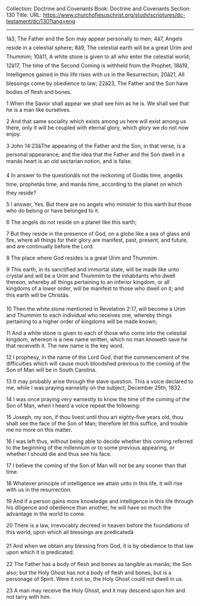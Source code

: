Collection: Doctrine and Covenants
Book: Doctrine and Covenants
Section: 130
Title: 
URL: https://www.churchofjesuschrist.org/study/scriptures/dc-testament/dc/130?lang=eng

---

1â3, The Father and the Son may appear personally to men; 4â7, Angels reside in a celestial sphere; 8â9, The celestial earth will be a great Urim and Thummim; 10â11, A white stone is given to all who enter the celestial world; 12â17, The time of the Second Coming is withheld from the Prophet; 18â19, Intelligence gained in this life rises with us in the Resurrection; 20â21, All blessings come by obedience to law; 22â23, The Father and the Son have bodies of flesh and bones.

1 When the Savior shall appear we shall see him as he is. We shall see that he is a man like ourselves.

2 And that same sociality which exists among us here will exist among us there, only it will be coupled with eternal glory, which glory we do not now enjoy.

3 John 14:23âThe appearing of the Father and the Son, in that verse, is a personal appearance; and the idea that the Father and the Son dwell in a manâs heart is an old sectarian notion, and is false.

4 In answer to the questionâIs not the reckoning of Godâs time, angelâs time, prophetâs time, and manâs time, according to the planet on which they reside?

5 I answer, Yes. But there are no angels who minister to this earth but those who do belong or have belonged to it.

6 The angels do not reside on a planet like this earth;

7 But they reside in the presence of God, on a globe like a sea of glass and fire, where all things for their glory are manifest, past, present, and future, and are continually before the Lord.

8 The place where God resides is a great Urim and Thummim.

9 This earth, in its sanctified and immortal state, will be made like unto crystal and will be a Urim and Thummim to the inhabitants who dwell thereon, whereby all things pertaining to an inferior kingdom, or all kingdoms of a lower order, will be manifest to those who dwell on it; and this earth will be Christâs.

10 Then the white stone mentioned in Revelation 2:17, will become a Urim and Thummim to each individual who receives one, whereby things pertaining to a higher order of kingdoms will be made known;

11 And a white stone is given to each of those who come into the celestial kingdom, whereon is a new name written, which no man knoweth save he that receiveth it. The new name is the key word.

12 I prophesy, in the name of the Lord God, that the commencement of the difficulties which will cause much bloodshed previous to the coming of the Son of Man will be in South Carolina.

13 It may probably arise through the slave question. This a voice declared to me, while I was praying earnestly on the subject, December 25th, 1832.

14 I was once praying very earnestly to know the time of the coming of the Son of Man, when I heard a voice repeat the following:

15 Joseph, my son, if thou livest until thou art eighty-five years old, thou shalt see the face of the Son of Man; therefore let this suffice, and trouble me no more on this matter.

16 I was left thus, without being able to decide whether this coming referred to the beginning of the millennium or to some previous appearing, or whether I should die and thus see his face.

17 I believe the coming of the Son of Man will not be any sooner than that time.

18 Whatever principle of intelligence we attain unto in this life, it will rise with us in the resurrection.

19 And if a person gains more knowledge and intelligence in this life through his diligence and obedience than another, he will have so much the advantage in the world to come.

20 There is a law, irrevocably decreed in heaven before the foundations of this world, upon which all blessings are predicatedâ

21 And when we obtain any blessing from God, it is by obedience to that law upon which it is predicated.

22 The Father has a body of flesh and bones as tangible as manâs; the Son also; but the Holy Ghost has not a body of flesh and bones, but is a personage of Spirit. Were it not so, the Holy Ghost could not dwell in us.

23 A man may receive the Holy Ghost, and it may descend upon him and not tarry with him.
